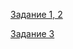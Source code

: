 [Задание 1, 2](https://github.com/Barrocky/practice/wiki/%D0%97%D0%B0%D0%B4%D0%B0%D0%BD%D0%B8%D0%B5-1,-2)

[Задание 3](https://github.com/Barrocky/practice/wiki/%D0%97%D0%B0%D0%B4%D0%B0%D0%BD%D0%B8%D0%B5-3)